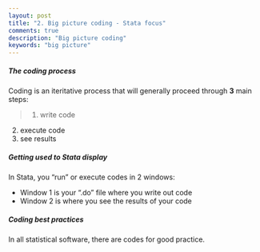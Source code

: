 ```yaml
---
layout: post
title: "2. Big picture coding - Stata focus"
comments: true
description: "Big picture coding"
keywords: "big picture"
---
```


##### The coding process
Coding is an iteritative process that will generally proceed through **3** main steps:
>1. write code
2. execute code
3. see results

##### Getting used to Stata display
In Stata, you “run” or execute codes in 2 windows: 
*	Window 1 is your “.do” file where you write out code
*	Window 2 is where you see the results of your code  

##### Coding best practices
In all statistical software, there are codes for good practice.



